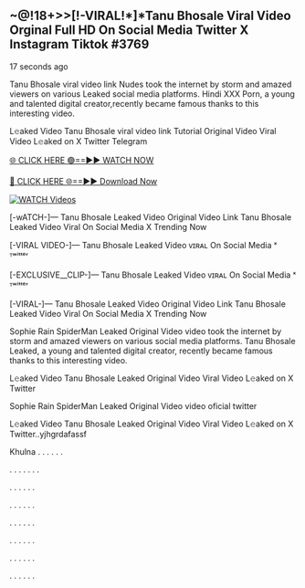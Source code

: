 ## ~@!18+>>[!-VIRAL!*]*Tanu Bhosale Viral Video Orginal Full HD On Social Media Twitter X Instagram Tiktok #3769

17 seconds ago

Tanu Bhosale viral video link Nudes took the internet by storm and amazed viewers on various Leaked social media platforms. Hindi XXX Porn, a young and talented digital creator,recently became famous thanks to this interesting video.

L𝚎aked Video Tanu Bhosale viral video link Tutorial Original Video Viral Video L𝚎aked on X Twitter Telegram

[🌐 CLICK HERE 🟢==►► WATCH NOW](https://dekho-ki-hoy-07-2k25.blogspot.com/2025/01/viral-tv.html)

[🔴 CLICK HERE 🌐==►► Download Now](https://dekho-ki-hoy-07-2k25.blogspot.com/2025/01/viral-tv.html)

[![WATCH Videos](https://i.imgur.com/ydURGbz.png)](https://dekho-ki-hoy-07-2k25.blogspot.com/2025/01/viral-tv.html)

[-wATCH-]— Tanu Bhosale Leaked Video Original Video Link Tanu Bhosale Leaked Video Viral On Social Media X Trending Now

[-VIRAL VIDEO-]— Tanu Bhosale Leaked Video ᴠɪʀᴀʟ On Social Media ˣ ᵀʷⁱᵗᵗᵉʳ

[-EXCLUSIVE__CLIP-]— Tanu Bhosale Leaked Video ᴠɪʀᴀʟ On Social Media ˣ ᵀʷⁱᵗᵗᵉʳ

[-VIRAL-]— Tanu Bhosale Leaked Video Original Video Link Tanu Bhosale Leaked Video Viral On Social Media X Trending Now

Sophie Rain SpiderMan Leaked Original Video video took the internet by storm and amazed viewers on various social media platforms. Tanu Bhosale Leaked, a young and talented digital creator, recently became famous thanks to this interesting video.

L𝚎aked Video Tanu Bhosale Leaked Original Video Viral Video L𝚎aked on X Twitter

Sophie Rain SpiderMan Leaked Original Video video oficial twitter

L𝚎aked Video Tanu Bhosale Leaked Original Video Viral Video L𝚎aked on X Twitter..yjhgrdafassf

Khulna
.
.
.
.
.
.

.
.
.
.
.
.
.

.
.
.
.
.
.

.
.
.
.
.
.

.
.
.
.
.
.

.
.
.
.
.
.

.
.
.
.
.
.

.
.
.
.
.
.